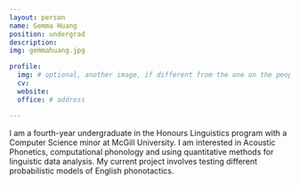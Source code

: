 ```yaml
---
layout: person
name: Gemma Huang
position: undergrad
description:
img: gemmahuang.jpg

profile:
  img: # optional, another image, if different from the one on the people page
  cv:
  website:
  office: # address

---
```


I am a fourth-year undergraduate in the Honours Linguistics program with a Computer Science minor at McGill University. I am interested in Acoustic Phonetics, computational phonology and using quantitative methods for linguistic data analysis. My current project involves testing different probabilistic models of English phonotactics.
